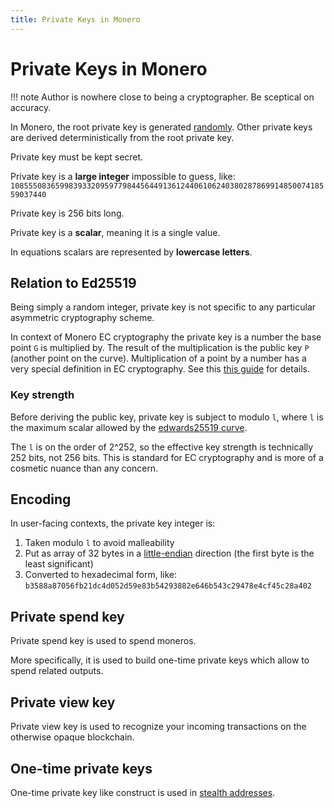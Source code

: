 ```yaml
---
title: Private Keys in Monero
---
```

# Private Keys in Monero

!!! note
    Author is nowhere close to being a cryptographer. Be sceptical on accuracy.

In Monero, the root private key is generated [randomly](/cryptography/prng). Other private keys are derived deterministically from the root private key.

Private key must be kept secret.

Private key is a **large integer** impossible to guess, like:
`108555083659983933209597798445644913612440610624038028786991485007418559037440`

Private key is 256 bits long. 

Private key is a **scalar**, meaning it is a single value.

In equations scalars are represented by **lowercase letters**. 

## Relation to Ed25519

Being simply a random integer, private key is not specific to any particular asymmetric cryptography scheme.

In context of Monero EC cryptography the private key is a number the base point `G` is multiplied by.
The result of the multiplication is the public key `P` (another point on the curve).
Multiplication of a point by a number has a very special definition in EC cryptography.
See this [this guide](https://blog.cloudflare.com/a-relatively-easy-to-understand-primer-on-elliptic-curve-cryptography/) for details.

### Key strength

Before deriving the public key, private key is subject to modulo `l`,
where `l` is the maximum scalar allowed by the [edwards25519 curve](/cryptography/asymmetric/edwards25519).

The `l` is on the order of 2^252, so the effective key strength is technically 252 bits, not 256 bits.
This is standard for EC cryptography and is more of a cosmetic nuance than any concern.

## Encoding

In user-facing contexts, the private key integer is:
 
1. Taken modulo `l` to avoid malleability
2. Put as array of 32 bytes in a [little-endian](https://en.wikipedia.org/wiki/Endianness#Little) direction (the first byte is the least significant)
3. Converted to hexadecimal form, like: `b3588a87056fb21dc4d052d59e83b54293882e646b543c29478e4cf45c28a402`

## Private spend key

Private spend key is used to spend moneros.
 
More specifically, it is used to build one-time private keys which allow to spend related outputs.

## Private view key

Private view key is used to recognize your incoming transactions on the otherwise opaque blockchain.

## One-time private keys

One-time private key like construct is used in [stealth addresses](https://monero.stackexchange.com/questions/1409/constructing-a-stealth-monero-address).

